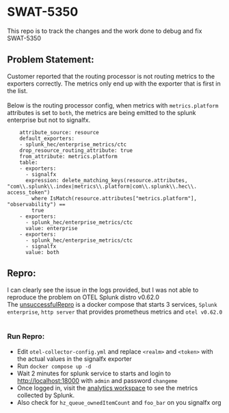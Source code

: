# SWAT-5350
This repo is to track the changes and the work done to debug and fix SWAT-5350

## Problem Statement:
Customer reported that the routing processor is not routing metrics to the exporters correctly. The metrics only end up with the exporter that is first in the list.<br /><br />
Below is the routing processor config, when metrics with `metrics.platform` attributes is set to `both`, the metrics are being emitted to the splunk enterprise but not to signalfx. 

```  routing/metrics/ctc:
    attribute_source: resource
    default_exporters:
    - splunk_hec/enterprise_metrics/ctc
    drop_resource_routing_attribute: true
    from_attribute: metrics.platform
    table:
    - exporters:
      - signalfx
      expression: delete_matching_keys(resource.attributes, "com\\.splunk\\.index|metrics\\.platform|com\\.splunk\\.hec\\.     access_token")
        where IsMatch(resource.attributes["metrics.platform"], "observability") ==
        true
    - exporters:
      - splunk_hec/enterprise_metrics/ctc
      value: enterprise
    - exporters:
      - splunk_hec/enterprise_metrics/ctc
      - signalfx
      value: both
```

## Repro:
I can clearly see the issue in the logs provided, but I was not able to reproduce the problem on OTEL Splunk distro v0.62.0 <br />
The [unsuccessfulRepro](unsuccessfulRepro/) is a docker compose that starts 3 services, `Splunk enterprise`, `http server` that provides prometheus metrics and `otel v0.62.0` <br /> <br />

### Run Repro:
- Edit `otel-collector-config.yml` and replace `<realm>` and `<token>` with the actual values in the signalfx exporter
- Run `docker compose up -d`
- Wait 2 minutes for splunk service to starts and login to [http://localhost:18000](http://localhost:18000) with `admin` and password `changeme`
- Once logged in, visit the [analytics workspace](http://localhost:18000/en-US/app/search/analytics_workspace) to see the metrics collected by Splunk.
- Also check for `hz_queue_ownedItemCount` and `foo_bar` on you signalfx org
